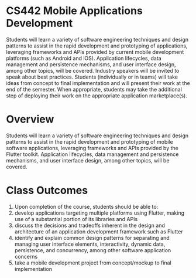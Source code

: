 # CS442 Mobile Applications Development

Students will learn a variety of software engineering techniques and design patterns to assist in the rapid development and prototyping of applications, leveraging frameworks and APIs provided by current mobile development platforms (such as Android and iOS). Application lifecycles, data management and persistence mechanisms, and user interface design, among other topics, will be covered. Industry speakers will be invited to speak about best practices. Students (individually or in teams) will take ideas from concept to final implementation and will present their work at the end of the semester. When appropriate, students may take the additional step of deploying their work on the appropriate application marketplace(s).

# Overview
Students will learn a variety of software engineering techniques and design patterns to assist in the rapid development and prototyping of mobile software applications, leveraging frameworks and APIs provided by the Flutter toolkit. Application lifecycles, data management and persistence mechanisms, and user interface design, among other topics, will be covered.

# Class Outcomes

1. Upon completion of the course, students should be able to:
2. develop applications targeting multiple platforms using Flutter, making use of a substantial portion of its libraries and APIs
3. discuss the decisions and tradeoffs inherent in the design and architecture of an application development framework such as Flutter
4. identify and explain common design patterns for separating and managing user interface elements, interactivity, dynamic data, persistence, and concurrency, among other software application concerns
5. take a mobile development project from concept/mockup to final implementation
